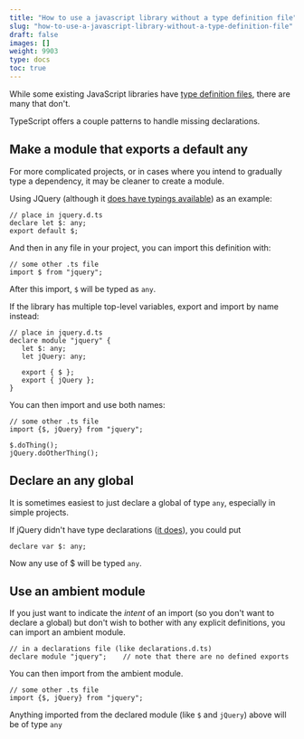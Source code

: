 ```yaml
---
title: "How to use a javascript library without a type definition file"
slug: "how-to-use-a-javascript-library-without-a-type-definition-file"
draft: false
images: []
weight: 9903
type: docs
toc: true
---
```


While some existing JavaScript libraries have [type definition files][1], there are many that don't.

TypeScript offers a couple patterns to handle missing declarations.


  [1]: https://github.com/DefinitelyTyped/DefinitelyTyped

## Make a module that exports a default any
For more complicated projects, or in cases where you intend to gradually type a dependency, it may be cleaner to create a module.

Using JQuery (although it [does have typings available][1]) as an example:

    // place in jquery.d.ts
    declare let $: any;
    export default $;

And then in any file in your project, you can import this definition with:

    // some other .ts file
    import $ from "jquery";

After this import, `$` will be typed as `any`.

If the library has multiple top-level variables, export and import by name instead:

    // place in jquery.d.ts
    declare module "jquery" {
       let $: any;
       let jQuery: any;
 
       export { $ };
       export { jQuery };
    }

You can then import and use both names:

    // some other .ts file
    import {$, jQuery} from "jquery";
    
    $.doThing();
    jQuery.doOtherThing();

  [1]: https://github.com/DefinitelyTyped/DefinitelyTyped/tree/master/jquery

## Declare an any global
It is sometimes easiest to just declare a global of type `any`, especially in simple projects.

If jQuery didn't have type declarations ([it does][1]), you could put

    declare var $: any;

Now any use of $ will be typed `any`.


  [1]: https://github.com/DefinitelyTyped/DefinitelyTyped/tree/master/jquery

## Use an ambient module
If you just want to indicate the _intent_ of an import (so you don't want to declare a global) but don't wish to bother with any explicit definitions, you can import an ambient module.

    // in a declarations file (like declarations.d.ts)
    declare module "jquery";    // note that there are no defined exports

You can then import from the ambient module.

    // some other .ts file
    import {$, jQuery} from "jquery";

Anything imported from the declared module (like `$` and `jQuery`) above will be of type `any`

